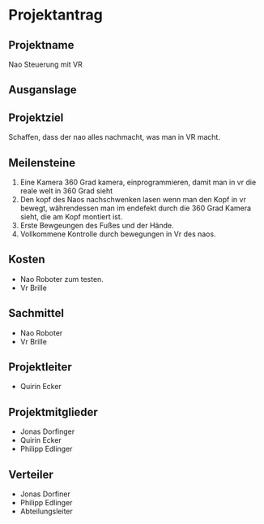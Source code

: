 # Projektantrag

## Projektname
Nao Steuerung mit VR

## Ausganslage


## Projektziel
Schaffen, dass der nao alles nachmacht, was man in VR macht.

## Meilensteine
1. Eine Kamera 360 Grad kamera, einprogrammieren, damit man in vr die reale welt in 360 Grad sieht
2. Den kopf des Naos nachschwenken lasen wenn man den Kopf in vr bewegt, währendessen man im endefekt durch die 360 Grad Kamera sieht, die am Kopf montiert ist.
3. Erste Bewgeungen des Fußes und der Hände.
4. Vollkommene Kontrolle durch bewegungen in Vr des naos.

## Kosten
- Nao Roboter zum testen.
- Vr Brille

## Sachmittel
- Nao Roboter
- Vr Brille

## Projektleiter
- Quirin Ecker

## Projektmitglieder
- Jonas Dorfinger
- Quirin Ecker
- Philipp Edlinger

## Verteiler
- Jonas Dorfiner
- Philipp Edlinger
- Abteilungsleiter


